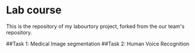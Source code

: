 # Lab course
This is the repository of my labourtory project, forked from the our team's repository.

##Task 1: Medical Image segmentation 
##Task 2: Human Voice Recognition
